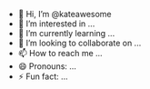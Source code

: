 - 👋 Hi, I’m @kateawesome
- 👀 I’m interested in ...
- 🌱 I’m currently learning ...
- 💞️ I’m looking to collaborate on ...
- 📫 How to reach me ...
- 😄 Pronouns: ...
- ⚡ Fun fact: ...

<!---
kateawesome/kateawesome is a ✨ special ✨ repository because its `README.md` (this file) appears on your GitHub profile.
You can click the Preview link to take a look at your changes.
--->
